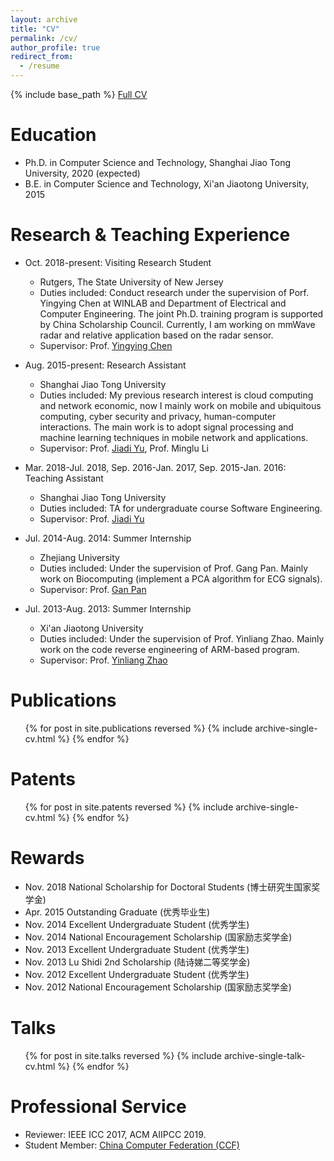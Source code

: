 ```yaml
---
layout: archive
title: "CV"
permalink: /cv/
author_profile: true
redirect_from:
  - /resume
---
```


{% include base_path %}
[Full CV](http://lynnlilu.github.io/files/cv-luli.pdf)

Education
======
* Ph.D. in Computer Science and Technology, Shanghai Jiao Tong University, 2020 (expected)
* B.E. in Computer Science and Technology, Xi'an Jiaotong University, 2015

Research & Teaching Experience
======
* Oct. 2018-present: Visiting Research Student
  * Rutgers, The State University of New Jersey
  * Duties included: Conduct research under the supervision of Porf. Yingying Chen at WINLAB and Department of Electrical and Computer Engineering. The joint Ph.D. training program is supported by China Scholarship Council. Currently, I am working on mmWave radar and relative application based on the radar sensor.
  * Supervisor: Prof. [Yingying Chen](http://www.winlab.rutgers.edu/~yychen/)

* Aug. 2015-present: Research Assistant
  * Shanghai Jiao Tong University
  * Duties included: My previous research interest is cloud computing and network economic, now I mainly work on mobile and ubiquitous computing, cyber security and privacy, human-computer interactions. The main work is to adopt signal processing and machine learning techniques in mobile network and applications.
  * Supervisor: Prof. [Jiadi Yu](http://www.cs.sjtu.edu.cn/~jdyu/), Prof. Minglu Li

* Mar. 2018-Jul. 2018, Sep. 2016-Jan. 2017, Sep. 2015-Jan. 2016: Teaching Assistant
  * Shanghai Jiao Tong University
  * Duties included: TA for undergraduate course Software Engineering.
  * Supervisor: Prof. [Jiadi Yu](http://www.cs.sjtu.edu.cn/~jdyu/)

* Jul. 2014-Aug. 2014: Summer Internship
  * Zhejiang University
  * Duties included: Under the supervision of Prof. Gang Pan. Mainly work on Biocomputing (implement a PCA algorithm for ECG signals).
  * Supervisor: Prof. [Gan Pan](https://person.zju.edu.cn/gpan)

* Jul. 2013-Aug. 2013: Summer Internship
  * Xi'an Jiaotong University
  * Duties included: Under the supervision of Prof. Yinliang Zhao. Mainly work on the code reverse engineering of ARM-based program.
  * Supervisor: Prof. [Yinliang Zhao](http://gr.xjtu.edu.cn/web/zhaoy)

Publications
======
  <ul>{% for post in site.publications reversed %}
    {% include archive-single-cv.html %}
  {% endfor %}</ul>

Patents
======
  <ul>{% for post in site.patents reversed %}
    {% include archive-single-cv.html %}
  {% endfor %}</ul>

Rewards
======
* Nov. 2018  National Scholarship for Doctoral Students (博士研究生国家奖学金)
* Apr. 2015  Outstanding Graduate (优秀毕业生)
* Nov. 2014  Excellent Undergraduate Student (优秀学生)
* Nov. 2014  National Encouragement Scholarship (国家励志奖学金)
* Nov. 2013  Excellent Undergraduate Student (优秀学生)
* Nov. 2013  Lu Shidi 2nd Scholarship (陆诗娣二等奖学金)
* Nov. 2012  Excellent Undergraduate Student (优秀学生)
* Nov. 2012  National Encouragement Scholarship (国家励志奖学金)


Talks
======
  <ul>{% for post in site.talks reversed %}
    {% include archive-single-talk-cv.html %}
  {% endfor %}</ul>
  

Professional Service
======
* Reviewer: IEEE ICC 2017, ACM AIIPCC 2019.
* Student Member: [China Computer Federation (CCF)](https://www.ccf.org.cn/) 

